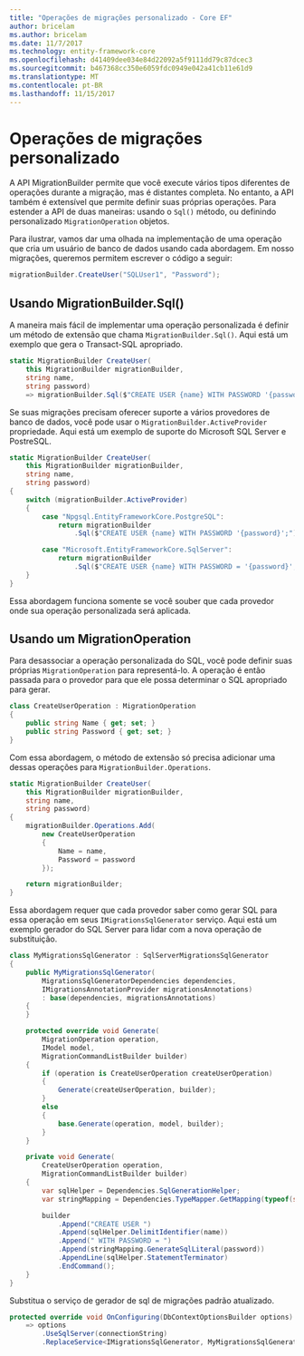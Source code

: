 ```yaml
---
title: "Operações de migrações personalizado - Core EF"
author: bricelam
ms.author: bricelam
ms.date: 11/7/2017
ms.technology: entity-framework-core
ms.openlocfilehash: d41409dee034e84d22092a5f9111dd79c87dcec3
ms.sourcegitcommit: b467368cc350e6059fdc0949e042a41cb11e61d9
ms.translationtype: MT
ms.contentlocale: pt-BR
ms.lasthandoff: 11/15/2017
---
```

<a name="custom-migrations-operations"></a>Operações de migrações personalizado
============================
A API MigrationBuilder permite que você execute vários tipos diferentes de operações durante a migração, mas é distantes completa. No entanto, a API também é extensível que permite definir suas próprias operações. Para estender a API de duas maneiras: usando o `Sql()` método, ou definindo personalizado `MigrationOperation` objetos.

Para ilustrar, vamos dar uma olhada na implementação de uma operação que cria um usuário de banco de dados usando cada abordagem. Em nosso migrações, queremos permitem escrever o código a seguir:

``` csharp
migrationBuilder.CreateUser("SQLUser1", "Password");
```

<a name="using-migrationbuildersql"></a>Usando MigrationBuilder.Sql()
----------------------------
A maneira mais fácil de implementar uma operação personalizada é definir um método de extensão que chama `MigrationBuilder.Sql()`.
Aqui está um exemplo que gera o Transact-SQL apropriado.

``` csharp
static MigrationBuilder CreateUser(
    this MigrationBuilder migrationBuilder,
    string name,
    string password)
    => migrationBuilder.Sql($"CREATE USER {name} WITH PASSWORD '{password}';");
```

Se suas migrações precisam oferecer suporte a vários provedores de banco de dados, você pode usar o `MigrationBuilder.ActiveProvider` propriedade. Aqui está um exemplo de suporte do Microsoft SQL Server e PostreSQL.

``` csharp
static MigrationBuilder CreateUser(
    this MigrationBuilder migrationBuilder,
    string name,
    string password)
{
    switch (migrationBuilder.ActiveProvider)
    {
        case "Npgsql.EntityFrameworkCore.PostgreSQL":
            return migrationBuilder
                .Sql($"CREATE USER {name} WITH PASSWORD '{password}';");

        case "Microsoft.EntityFrameworkCore.SqlServer":
            return migrationBuilder
                .Sql($"CREATE USER {name} WITH PASSWORD = '{password}';");
    }
}
```

Essa abordagem funciona somente se você souber que cada provedor onde sua operação personalizada será aplicada.

<a name="using-a-migrationoperation"></a>Usando um MigrationOperation
---------------------------
Para desassociar a operação personalizada do SQL, você pode definir suas próprias `MigrationOperation` para representá-lo. A operação é então passada para o provedor para que ele possa determinar o SQL apropriado para gerar.

``` csharp
class CreateUserOperation : MigrationOperation
{
    public string Name { get; set; }
    public string Password { get; set; }
}
```

Com essa abordagem, o método de extensão só precisa adicionar uma dessas operações para `MigrationBuilder.Operations`.

``` csharp
static MigrationBuilder CreateUser(
    this MigrationBuilder migrationBuilder,
    string name,
    string password)
{
    migrationBuilder.Operations.Add(
        new CreateUserOperation
        {
            Name = name,
            Password = password
        });

    return migrationBuilder;
}
```

Essa abordagem requer que cada provedor saber como gerar SQL para essa operação em seus `IMigrationsSqlGenerator` serviço. Aqui está um exemplo gerador do SQL Server para lidar com a nova operação de substituição.

``` csharp
class MyMigrationsSqlGenerator : SqlServerMigrationsSqlGenerator
{
    public MyMigrationsSqlGenerator(
        MigrationsSqlGeneratorDependencies dependencies,
        IMigrationsAnnotationProvider migrationsAnnotations)
        : base(dependencies, migrationsAnnotations)
    {
    }

    protected override void Generate(
        MigrationOperation operation,
        IModel model,
        MigrationCommandListBuilder builder)
    {
        if (operation is CreateUserOperation createUserOperation)
        {
            Generate(createUserOperation, builder);
        }
        else
        {
            base.Generate(operation, model, builder);
        }
    }

    private void Generate(
        CreateUserOperation operation,
        MigrationCommandListBuilder builder)
    {
        var sqlHelper = Dependencies.SqlGenerationHelper;
        var stringMapping = Dependencies.TypeMapper.GetMapping(typeof(string));

        builder
            .Append("CREATE USER ")
            .Append(sqlHelper.DelimitIdentifier(name))
            .Append(" WITH PASSWORD = ")
            .Append(stringMapping.GenerateSqlLiteral(password))
            .AppendLine(sqlHelper.StatementTerminator)
            .EndCommand();
    }
}
```

Substitua o serviço de gerador de sql de migrações padrão atualizado.

``` csharp
protected override void OnConfiguring(DbContextOptionsBuilder options)
    => options
        .UseSqlServer(connectionString)
        .ReplaceService<IMigrationsSqlGenerator, MyMigrationsSqlGenerator>();
```
